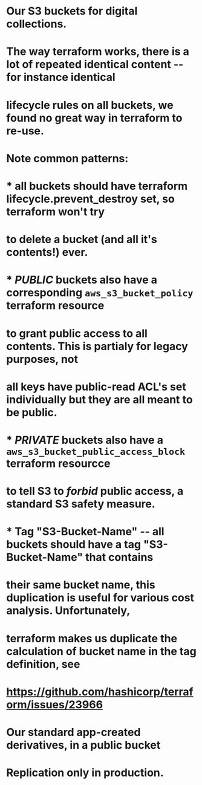 # Our S3 buckets for digital collections.
#
# The way terraform works, there is a lot of repeated identical content -- for instance identical
# lifecycle rules on all buckets, we found no great way in terraform to re-use.
#
# Note common patterns:
#
#  * all buckets should have terraform lifecycle.prevent_destroy set, so terraform won't try
#  to delete a bucket (and all it's contents!) ever.
#
#  * *PUBLIC* buckets also have a corresponding `aws_s3_bucket_policy` terraform resource
# to grant public access to all contents. This is partialy for legacy purposes, not
# all keys have public-read ACL's set individually but they are all meant to be public.
#
# * *PRIVATE* buckets also have a `aws_s3_bucket_public_access_block` terraform resourcce
# to tell S3 to *forbid* public access, a standard S3 safety measure.
#
# * Tag "S3-Bucket-Name" -- all buckets should have a tag "S3-Bucket-Name" that contains
# their same bucket name, this duplication is useful for various cost analysis. Unfortunately,
# terraform makes us duplicate the calculation of bucket name in the tag definition, see
# https://github.com/hashicorp/terraform/issues/23966
#
# Our standard app-created derivatives, in a public bucket
#
# Replication only in production.